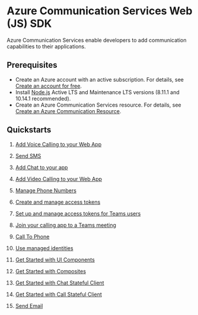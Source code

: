 # Azure Communication Services Web (JS) SDK

Azure Communication Services enable developers to add communication capabilities to their applications.

## Prerequisites

- Create an Azure account with an active subscription. For details, see [Create an account for free](https://azure.microsoft.com/free/?WT.mc_id=A261C142F).
- Install [Node.js](https://nodejs.org/en/download/) Active LTS and Maintenance LTS versions (8.11.1 and 10.14.1 recommended).
- Create an Azure Communication Services resource. For details, see [Create an Azure Communication Resource](https://docs.microsoft.com/azure/communication-services/quickstarts/create-communication-resource?tabs=windows&pivots=platform-azp).

## Quickstarts

1. [Add Voice Calling to your Web App](https://docs.microsoft.com/azure/communication-services/quickstarts/voice-video-calling/getting-started-with-calling?pivots=platform-javascript)

2. [Send SMS](https://docs.microsoft.com/azure/communication-services/quickstarts/telephony-sms/send?pivots=programming-language-javascript)

3. [Add Chat to your app](https://docs.microsoft.com/azure/communication-services/quickstarts/chat/get-started?pivots=programming-language-javascript)

4. [Add Video Calling to your Web App](https://docs.microsoft.com/azure/communication-services/quickstarts/voice-video-calling/get-started-with-video-calling)

5. [Manage Phone Numbers](https://docs.microsoft.com/azure/communication-services/quickstarts/telephony-sms/get-phone-number?pivots=programming-language-javascript)

6. [Create and manage access tokens](https://docs.microsoft.com/azure/communication-services/quickstarts/access-tokens?pivots=programming-language-javascript)

7. [Set up and manage access tokens for Teams users](https://docs.microsoft.com/azure/communication-services/quickstarts/manage-teams-identity?pivots=programming-language-javascript)

8. [Join your calling app to a Teams meeting](https://docs.microsoft.com/azure/communication-services/quickstarts/voice-video-calling/get-started-teams-interop?pivots=platform-web)

9. [Call To Phone](https://docs.microsoft.com/azure/communication-services/quickstarts/voice-video-calling/pstn-call?pivots=platform-web)

10. [Use managed identities](https://docs.microsoft.com/azure/communication-services/quickstarts/managed-identity?pivots=programming-language-javascript)

11. [Get Started with UI Components](https://azure.github.io/communication-ui-library/?path=/story/quickstarts-uicomponents--page)

12. [Get Started with Composites](https://azure.github.io/communication-ui-library/?path=/story/quickstarts-composites--page)

13. [Get Started with Chat Stateful Client](https://azure.github.io/communication-ui-library/?path=/docs/quickstarts-statefulchatclient--page)

14. [Get Started with Call Stateful Client](https://azure.github.io/communication-ui-library/?path=/docs/quickstarts-statefulcallclient--page)

15. [Send Email](https://docs.microsoft.com/en-us/azure/communication-services/quickstarts/email/send-email?pivots=programming-language-javascript)

